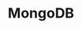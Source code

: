 ---
title: "MongoDB"
svg: "<svg width='63px' height='63px' viewBox='0 0 24 24' role='img' xmlns='http://www.w3.org/2000/svg' class='text-white-dark hover:text-primary-light fill-current transition-[opacity_.5s,color_.5s]'>
    <path d='M17.18 9.518c-1.263-5.56-4.242-7.387-4.562-8.086C12.266.939 11.885 0 11.885 0c-.002.019-.004.031-.005.049v.013h-.001c-.002.015-.003.025-.004.039v.015h-.002c0 .01-.002.018-.002.026v.026h-.003c-.001.008-.001.018-.003.025v.021h-.002c0 .007 0 .015-.002.021v.02h-.002c0 .01-.001.022-.002.032v.002c-.003.017-.006.034-.009.05v.008h-.002c-.001.004-.003.008-.003.012v.017h-.003v.022h-.005v.018h-.005v.021h-.004v.019h-.004v.017h-.006v.014h-.004v.018h-.004v.014h-.005v.013H11.8v.015h-.004c-.001.001-.001.003-.001.004v.01h-.003c-.001.002-.001.004-.001.006v.006h-.002c-.001.003-.002.008-.002.01-.003.007-.007.014-.01.021v.002c-.002.002-.004.005-.005.007v.008h-.004v.008h-.005v.008h-.003v.01h-.006v.014h-.004v.004h-.004v.008h-.004v.011h-.004v.008h-.006v.011h-.004v.008h-.005v.008h-.003v.01h-.005v.008h-.004v.006h-.004v.008h-.006V.76h-.004v.006h-.005v.008h-.004v.011h-.005v.004h-.003v.008h-.006v.004h-.004v.01h-.004v.004h-.004v.008h-.005v.006h-.003l-.002.004v.004h-.002c-.001.002-.002.002-.002.004v.001h-.001c-.001.003-.002.005-.004.007v.003h-.001c-.005.006-.008.012-.012.018v.001c-.002.002-.007.006-.009.01v.002h-.001c-.001.001-.003.002-.003.003v.003h-.002l-.003.003v.001h-.001c0 .001-.002.002-.003.004v.004h-.003l-.002.002v.002h-.002c0 .002-.002.002-.002.003v.003h-.004c0 .001-.001.002-.002.003V.92h-.003v.004h-.004V.93h-.004v.008h-.005V.93h-.005v.004h-.004V.94h-.005v.008h-.005v.004h-.004v.006h-.004v.004h-.004V.97h-.006v.004h-.004V.98h-.005v.004h-.004v.005h-.005v.01h-.002v.004h-.006v.005h-.004v.002h-.004v.004h-.005v.01h-.004v.004h-.005v.004h-.004v.006h-.005v.004h-.005v.004h-.004v.004h-.004v.01h-.004v.005h-.006v.004h-.004v.004h-.005v.006h-.004v.004h-.005v.007h-.004v.004h-.006V1.1h-.002v.004h-.004v.004h-.005v.004h-.004v.006h-.005v.004h-.003c-.001.001-.001.002-.001.002v.002h-.002l-.004.004s-.002.002-.004.003v.006h-.004v.005h-.004v.004h-.004v.004h-.003l-.003.003v.003h-.002l-.002.002v.003h-.002c-.005.006-.007.01-.014.016-.002.002-.008.007-.012.01-.012.008-.027.021-.039.032-.008.005-.016.012-.022.017v.001h-.001c-.016.013-.031.025-.049.039v.001c-.024.02-.047.039-.074.062V1.34h-.002c-.057.047-.117.1-.186.159V1.5h-.001c-.169.148-.37.338-.595.568l-.015.015-.004.004C9 3.494 6.857 6.426 6.631 11.164c-.02.392-.016.773.006 1.144v.009c.109 1.867.695 3.461 1.428 4.756v.001c.292.516.607.985.926 1.405v.001c1.102 1.455 2.227 2.317 2.514 2.526.441 1.023.4 2.779.4 2.779l.644.215s-.131-1.701.053-2.522c.057-.257.192-.476.349-.662.106-.075.42-.301.797-.645.018-.019.028-.036.044-.054 1.521-1.418 4.362-4.91 3.388-10.599z'/>
    </svg>"
radius: 35
category: "Framework"
---